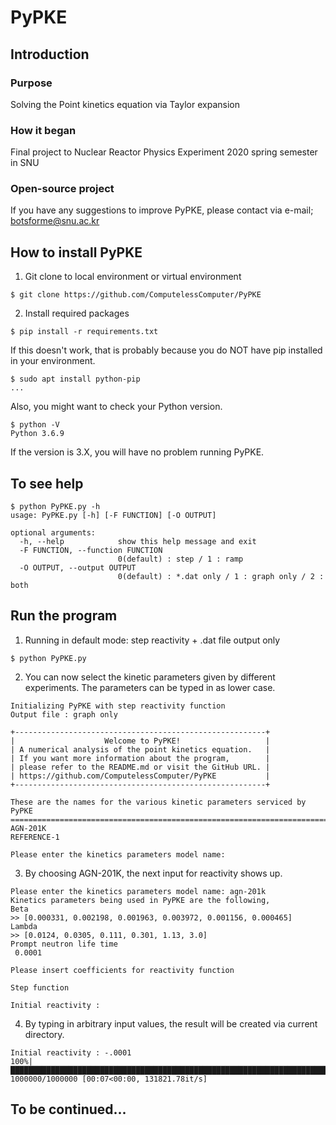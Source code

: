 # PyPKE

## Introduction
### Purpose
Solving the Point kinetics equation via Taylor expansion
### How it began
Final project to Nuclear Reactor Physics Experiment 2020 spring semester in SNU
### Open-source project
If you have any suggestions to improve PyPKE, please contact via e-mail; botsforme@snu.ac.kr

## How to install PyPKE
1. Git clone to local environment or virtual environment
```
$ git clone https://github.com/ComputelessComputer/PyPKE
```

2. Install required packages
```
$ pip install -r requirements.txt
```
If this doesn't work, that is probably because you do NOT have pip installed in your environment.

```
$ sudo apt install python-pip
...
```
  Also, you might want to check your Python version.
```
$ python -V
Python 3.6.9
```
If the version is 3.X, you will have no problem running PyPKE.
  
## To see help
```
$ python PyPKE.py -h
usage: PyPKE.py [-h] [-F FUNCTION] [-O OUTPUT]

optional arguments:
  -h, --help            show this help message and exit
  -F FUNCTION, --function FUNCTION
                        0(default) : step / 1 : ramp
  -O OUTPUT, --output OUTPUT
                        0(default) : *.dat only / 1 : graph only / 2 : both
```
## Run the program
1. Running in default mode: step reactivity + .dat file output only
```
$ python PyPKE.py
```
2. You can now select the kinetic parameters given by different experiments.
The parameters can be typed in as lower case.
```
Initializing PyPKE with step reactivity function
Output file : graph only

+--------------------------------------------------------+
|                    Welcome to PyPKE!                   |
| A numerical analysis of the point kinetics equation.   |
| If you want more information about the program,        |
| please refer to the README.md or visit the GitHub URL. |
| https://github.com/ComputelessComputer/PyPKE           |
+--------------------------------------------------------+

These are the names for the various kinetic parameters serviced by PyPKE
========================================================================
AGN-201K
REFERENCE-1

Please enter the kinetics parameters model name:
```
3. By choosing AGN-201K, the next input for reactivity shows up.
```
Please enter the kinetics parameters model name: agn-201k
Kinetics parameters being used in PyPKE are the following,
Beta
>> [0.000331, 0.002198, 0.001963, 0.003972, 0.001156, 0.000465]
Lambda
>> [0.0124, 0.0305, 0.111, 0.301, 1.13, 3.0]
Prompt neutron life time
 0.0001

Please insert coefficients for reactivity function

Step function

Initial reactivity : 
```
4. By typing in arbitrary input values, the result will be created via current directory.
```
Initial reactivity : -.0001
100%|██████████████████████████████████████████████████████████████████████████████| 1000000/1000000 [00:07<00:00, 131821.78it/s]
```


## To be continued...
